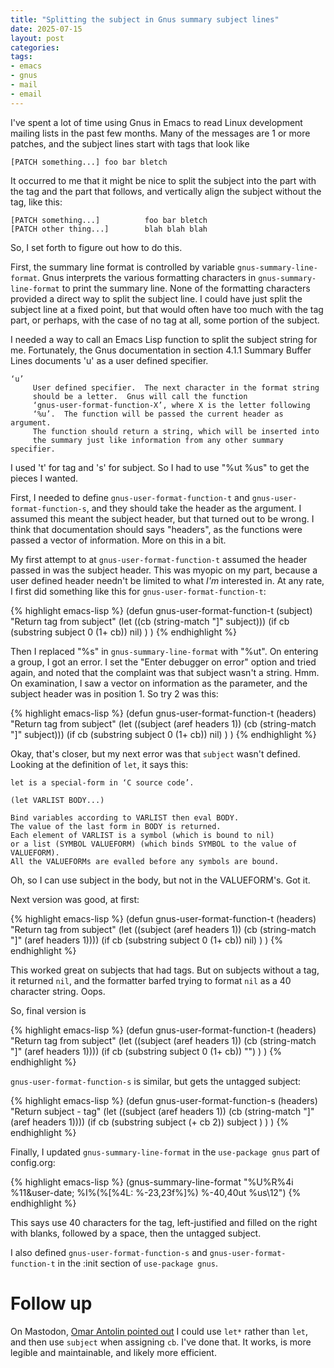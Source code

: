 ```yaml
---
title: "Splitting the subject in Gnus summary subject lines"
date: 2025-07-15
layout: post
categories: 
tags: 
- emacs 
- gnus 
- mail 
- email
---
```


I've spent a lot of time using Gnus in Emacs to read Linux development
mailing lists in the past few months. Many of the messages are 1 or
more patches, and the subject lines start with tags that look like

    [PATCH something...] foo bar bletch

It occurred to me that it might be nice to split the subject into the
part with the tag and the part that follows, and vertically align the
subject without the tag, like this:

    [PATCH something...]          foo bar bletch
    [PATCH other thing...]        blah blah blah

So, I set forth to figure out how to do this.

First, the summary line format is controlled by variable
`gnus-summary-line-format`. Gnus interprets the various
formatting characters in `gnus-summary-line-format` to print
the summary line. None of the formatting characters provided a direct
way to split the subject line. I could have just split the subject
line at a fixed point, but that would often have too much with the tag
part, or perhaps, with the case of no tag at all, some portion of the
subject.

I needed a way to call an Emacs Lisp function to split the subject
string for me. Fortunately, the Gnus documentation in section 4.1.1
Summary Buffer Lines documents 'u' as a user defined specifier.

    ‘u’
         User defined specifier.  The next character in the format string
         should be a letter.  Gnus will call the function
         ‘gnus-user-format-function-X’, where X is the letter following
         ‘%u’.  The function will be passed the current header as argument.
         The function should return a string, which will be inserted into
         the summary just like information from any other summary specifier.

I used 't' for tag and 's' for subject. So I had to use "%ut %us" to
get the pieces I wanted.

First, I needed to define `gnus-user-format-function-t`
and `gnus-user-format-function-s`, and they should take
the header as the argument. I assumed this meant the subject header,
but that turned out to be wrong. I think that documentation should
says "headers", as the functions were passed a vector of information.
More on this in a bit.

My first attempt to at `gnus-user-format-function-t`
assumed the header passed in was the subject header. This was myopic
on my part, because a user defined header needn't be limited to what
*I'm* interested in. At any rate, I first did something like this for
`gnus-user-format-function-t`:

{% highlight emacs-lisp %}
(defun gnus-user-format-function-t (subject)
  "Return tag from subject"
  (let
      ((cb (string-match "]" subject)))
    (if cb
	(substring subject 0 (1+ cb))
      nil)
    )
  )
{% endhighlight %}

Then I replaced "%s" in `gnus-summary-line-format` with
"%ut". On entering a group, I got an error. I set the "Enter debugger
on error" option and tried again, and noted that the complaint was
that subject wasn't a string. Hmm. On examination, I saw a vector on
information as the parameter, and the subject header was in
position 1. So try 2 was this:

{% highlight emacs-lisp %}
(defun gnus-user-format-function-t (headers)
  "Return tag from subject"
  (let
      ((subject (aref headers 1))
       (cb (string-match "]" subject)))
    (if cb
	(substring subject 0 (1+ cb))
      nil)
    )
  )
{% endhighlight %}

Okay, that's closer, but my next error was that
`subject` wasn't defined. Looking at the definition of
`let`, it says this:

    let is a special-form in ‘C source code’.
    
    (let VARLIST BODY...)
    
    Bind variables according to VARLIST then eval BODY.
    The value of the last form in BODY is returned.
    Each element of VARLIST is a symbol (which is bound to nil)
    or a list (SYMBOL VALUEFORM) (which binds SYMBOL to the value of VALUEFORM).
    All the VALUEFORMs are evalled before any symbols are bound.

Oh, so I can use subject in the body, but not in the VALUEFORM's. Got
it.

Next version was good, at first:

{% highlight emacs-lisp %}
(defun gnus-user-format-function-t (headers)
  "Return tag from subject"
  (let
      ((subject (aref headers 1))
       (cb (string-match "]" (aref headers 1))))
    (if cb
	(substring subject 0 (1+ cb))
      nil)
    )
  )
{% endhighlight %}

This worked great on subjects that had tags. But on subjects without a
tag, it returned `nil`, and the formatter barfed trying
to format `nil` as a 40 character string. Oops.

So, final version is

{% highlight emacs-lisp %}
(defun gnus-user-format-function-t (headers)
  "Return tag from subject"
  (let
      ((subject (aref headers 1))
       (cb (string-match "]" (aref headers 1))))
    (if cb
	(substring subject 0 (1+ cb))
      "")
    )
  )
{% endhighlight %}

`gnus-user-format-function-s` is similar, but gets the
untagged subject:

{% highlight emacs-lisp %}
(defun gnus-user-format-function-s (headers)
  "Return subject - tag"
  (let
      ((subject (aref headers 1))
       (cb (string-match "]" (aref headers 1))))
    (if cb
	(substring subject (+ cb 2))
      subject
      )
    )
  )
{% endhighlight %}

Finally, I updated `gnus-summary-line-format` in the
`use-package gnus` part of config.org:

{% highlight emacs-lisp %}
(gnus-summary-line-format "%U%R%4i %11&user-date; %I%(%[%4L: %-23,23f%]%) %-40,40ut %us\12")
{% endhighlight %}

This says use 40 characters for the tag, left-justified and filled on
the right with blanks, followed by a space, then the untagged subject.

I also defined `gnus-user-format-function-s` and
`gnus-user-format-function-t` in the :init section of
`use-package gnus`.


# Follow up

On Mastodon, [Omar Antolin pointed out](https://mathstodon.xyz/@oantolin/114859291434942088) I could use `let*`
rather than `let`, and then use `subject`
when assigning `cb`. I've done that. It works, is more
legible and maintainable, and likely more efficient.
